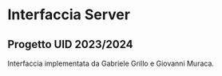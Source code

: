 # Interfaccia Server
## Progetto UID 2023/2024
Interfaccia implementata da Gabriele Grillo e Giovanni Muraca. 
